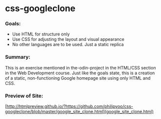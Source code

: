 # css-googleclone


### Goals:

* Use HTML for structure only
* Use CSS for adjusting the layout and visual appearance
* No other languages are to be used. Just a static replica


### Summary:

This is an exercise mentioned in the-odin-project in the HTML/CSS section in the Web Development course. Just like the goals state, this is a creation of a static, non-functioning Google homepage site using only HTML and CSS.


### Preview of Site:

[http://htmlpreview.github.io/?https://github.com/philipyoo/css-googleclone/blob/master/google_site_clone.html](google_site_clone.html)